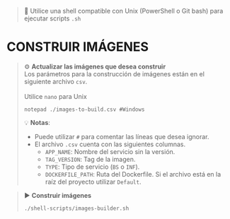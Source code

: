 > 📌 Utilice una shell compatible con Unix (PowerShell o Git bash) para ejecutar scripts `.sh`

# CONSTRUIR IMÁGENES

> ⚙️ **Actualizar las imágenes que desea construir**
> <br>Los parámetros para la construcción de imágenes están en el siguiente archivo `csv`.
> <br><br> Utilice `nano` para Unix
> ```shell script 
> notepad ./images-to-build.csv #Windows
> ```
>
> 💡 **Notas**:
> - Puede utilizar `#` para comentar las líneas que desea ignorar.
> - El archivo `.csv` cuenta con las siguientes columnas.
>   - `APP_NAME`: Nombre del servicio sin la versión.
>   - `TAG_VERSION`: Tag de la imagen.
>   - `TYPE`: Tipo de servicio (`BS` o `INF`).
>   - `DOCKERFILE_PATH`: Ruta del Dockerfile. Si el archivo está en la raíz del proyecto utilizar `Default`.

> ▶️ **Construir imágenes**
> ```shell script 
> ./shell-scripts/images-builder.sh
> ```
